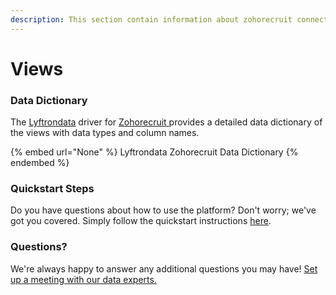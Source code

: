 ```yaml
---
description: This section contain information about zohorecruit connector views information
---
```


# Views

### Data Dictionary

The [Lyftrondata](https://www.lyftrondata.com/) driver for [Zohorecruit](None/)[ ](https://www.lyftrondata.com/integration/zohorecruit/)provides a detailed data dictionary of the views with data types and column names.

{% embed url="None" %}
Lyftrondata Zohorecruit Data Dictionary
{% endembed %}

### Quickstart Steps

Do you have questions about how to use the platform? Don't worry; we've got you covered. Simply follow the quickstart instructions [here](../README.md).

### Questions? <a href="#questions" id="questions"></a>

We're always happy to answer any additional questions you may have! [Set up a meeting with our data experts.](https://www.lyftrondata.com/book-a-meeting/)



